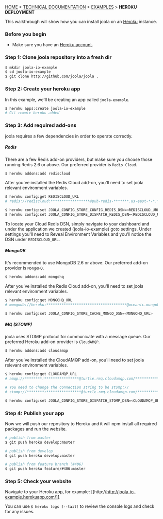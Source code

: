[HOME](Home) > [TECHNICAL DOCUMENTATION](technical-documentation) > [EXAMPLES](examples) > **HEROKU DEPLOYMENT**

This walkthrough will show how you can install joola on an [Heroku][heroku] instance.

### Before you begin
- Make sure you have an [Heroku account][heroku].

### Step 1: Clone joola repository into a fresh dir
```bash
$ mkdir joola-io-example
$ cd joola-io-example
$ git clone http://github.com/joola/joola .
```

### Step 2: Create your heroku app
In this example, we'll be creating an app called `joola-example`.
```bash
$ heroku apps:create joola-io-example
# Git remote heroku added
```

### Step 3: Add required add-ons
joola requires a few dependencies in order to operate correctly.

##### Redis
There are a few Redis add-on providers, but make sure you choose those running Redis 2.6 or above. Our preferred provider is `Redis Cloud`.

```bash
$ heroku addons:add rediscloud
````

After you've installed the Redis Cloud add-on, you'll need to set joola relevant environment variables.
```bash
$ heroku config:get REDISCLOUD_URL
# redis://rediscloud:******************@pub-redis-*******.us-east-*-*.*.ec2.garantiadata.com:******

$ heroku config:set JOOLA_CONFIG_STORE_CONFIG_REDIS_DSN=<REDISCLOUD_URL>
$ heroku config:set JOOLA_CONFIG_STORE_DISPATCH_REDIS_DSN=<REDISCLOUD_URL>
```

To locate your Cloud Redis DSN, simply navigate to your dashboard and under the application we created (joola-io-example) goto settings.
Under settings you'll need to Reveal Environment Variables and you'll notice the DSN under `REDISCLOUD_URL`.

##### MongoDB
It's recommended to use MongoDB 2.6 or above. Our preferred add-on provider is `MongoHQ`.

```bash
$ heroku addons:add mongohq
```

After you've installed the Redis Cloud add-on, you'll need to set joola relevant environment variables.
```bash
$ heroku config:get MONGOHQ_URL
# mongodb://heroku:*************************************@oceanic.mongohq.com:*********/app**********

$ heroku config:set JOOLA_CONFIG_STORE_CACHE_MONGO_DSN=<MONGOHQ_URL>
```

##### MQ (STOMP)
joola uses STOMP protocol for communicate with a message queue. Our preferred Heroku add-on provider is `CloudAMQP`.

```bash
$ heroku addons:add cloudamqp
```

After you've installed the CloudAMQP add-on, you'll need to set joola relevant environment variables.
```bash
$ heroku config:get CLOUDAMQP_URL
# amqp://********:****************@turtle.rmq.cloudamqp.com/**************

# You need to change the connection string to be stomp://
# stomp://********:****************@turtle.rmq.cloudamqp.com/**************

$ heroku config:set JOOLA_CONFIG_STORE_DISPATCH_STOMP_DSN=<CLOUDAMQP_URL>
```

### Step 4: Publish your app
Now we will push our repository to Heroku and it will npm install all required packages and run the website.

```bash
# publish from master
$ git push heroku develop:master

# publish from develop
$ git push heroku develop:master

# publish from feature branch (#406)
$ git push heroku feature/#406:master
```

### Step 5: Check your website
Navigate to your Heroku app, for example: [[http://http://joola-io-example.herokuapp.com/]].

You can use `$ heroku logs [--tail]` to review the console logs and check for any issues.

[heroku]: heroku.com
